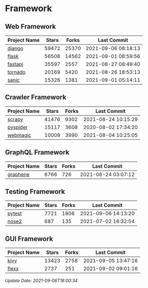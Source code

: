 # Framework

## Web Framework
| Project Name | Stars | Forks | Last Commit |
| ------------ | ----- | ----- | ----------- |
| [django](https://github.com/django/django) | 59472 | 25370 | 2021-09-06 08:18:13 |
| [flask](https://github.com/pallets/flask) | 56508 | 14562 | 2021-09-01 08:59:56 |
| [fastapi](https://github.com/tiangolo/fastapi) | 35597 | 2557 | 2021-08-27 08:49:40 |
| [tornado](https://github.com/tornadoweb/tornado) | 20169 | 5420 | 2021-08-26 18:53:13 |
| [sanic](https://github.com/sanic-org/sanic) | 15326 | 1381 | 2021-09-01 05:14:11 |

## Crawler Framework
| Project Name | Stars | Forks | Last Commit |
| ------------ | ----- | ----- | ----------- |
| [scrapy](https://github.com/scrapy/scrapy) | 41476 | 9302 | 2021-08-24 10:15:29 |
| [pyspider](https://github.com/binux/pyspider) | 15117 | 3608 | 2020-08-02 17:34:20 |
| [webmagic](https://github.com/code4craft/webmagic) | 10009 | 3990 | 2021-08-04 10:25:05 |

## GraphQL Framework
| Project Name | Stars | Forks | Last Commit |
| ------------ | ----- | ----- | ----------- |
| [graphene](https://github.com/graphql-python/graphene) | 6766 | 726 | 2021-08-24 03:07:12 |

## Testing Framework
| Project Name | Stars | Forks | Last Commit |
| ------------ | ----- | ----- | ----------- |
| [pytest](https://github.com/pytest-dev/pytest) | 7721 | 1806 | 2021-09-06 14:13:20 |
| [nose2](https://github.com/nose-devs/nose2) | 687 | 135 | 2021-07-02 16:32:54 |

## GUI Framework
| Project Name | Stars | Forks | Last Commit |
| ------------ | ----- | ----- | ----------- |
| [kivy](https://github.com/kivy/kivy) | 13423 | 2758 | 2021-09-05 13:47:16 |
| [flexx](https://github.com/flexxui/flexx) | 2737 | 251 | 2021-09-02 09:01:16 |

*Update Date: 2021-09-06T18:00:34*